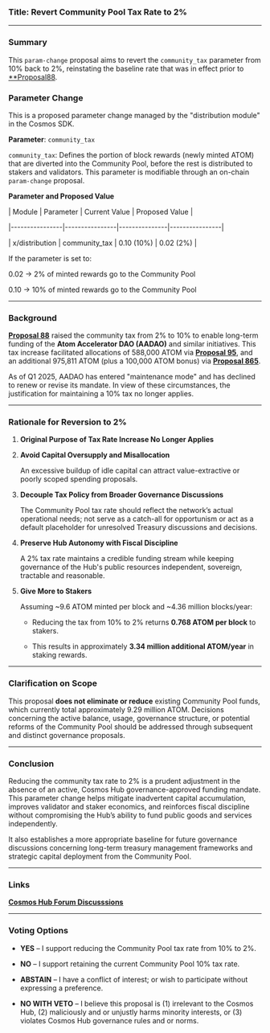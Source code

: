 ### Title: Revert Community Pool Tax Rate to 2%


---


### Summary  

This `param-change` proposal aims to revert the `community_tax` parameter from 10% back to 2%, reinstating the baseline rate that was in effect prior to [**Proposal88](https://www.mintscan.io/cosmos/proposals/88/).


### Parameter Change

This is a proposed parameter change managed by the "distribution module" in the Cosmos SDK.

**Parameter**: `community_tax`

`community_tax`: Defines the portion of block rewards (newly minted ATOM) that are diverted into the Community Pool, before the rest is distributed to stakers and validators. This parameter is modifiable through an on-chain `param-change` proposal.

**Parameter and Proposed Value**


| Module         | Parameter      | Current Value | Proposed Value |

|----------------|----------------|---------------|----------------|

| x/distribution | community_tax  | 0.10 (10%)    | 0.02 (2%)      |


If the parameter is set to:

0.02 → 2% of minted rewards go to the Community Pool

0.10 → 10% of minted rewards go to the Community Pool


---


### Background  

[**Proposal 88**](https://www.mintscan.io/cosmos/proposals/88/) raised the community tax from 2% to 10% to enable long-term funding of the **Atom Accelerator DAO (AADAO)** and similar initiatives. This tax increase facilitated allocations of 588,000 ATOM via [**Proposal 95**](https://www.mintscan.io/cosmos/proposals/95/), and an additional 975,811 ATOM (plus a 100,000 ATOM bonus) via [**Proposal 865**](https://www.mintscan.io/cosmos/proposals/865/).


As of Q1 2025, AADAO has entered "maintenance mode" and has declined to renew or revise its mandate. In view of these circumstances, the justification for maintaining a 10% tax no longer applies.


---


### Rationale for Reversion to 2%


1. **Original Purpose of Tax Rate Increase No Longer Applies**  


2. **Avoid Capital Oversupply and Misallocation**  

   An excessive buildup of idle capital can attract value-extractive or poorly scoped spending proposals. 


3. **Decouple Tax Policy from Broader Governance Discussions**  

   The Community Pool tax rate should reflect the network’s actual operational needs; not serve as a catch-all for opportunism or act as a default placeholder for unresolved Treasury discussions and decisions.


4. **Preserve Hub Autonomy with Fiscal Discipline**  

   A 2% tax rate maintains a credible funding stream while keeping governance of the Hub's public resources independent, sovereign, tractable and reasonable.


5. **Give More to Stakers**  

   Assuming ~9.6 ATOM minted per block and ~4.36 million blocks/year:

   - Reducing the tax from 10% to 2% returns **0.768 ATOM per block** to stakers.

   - This results in approximately **3.34 million additional ATOM/year** in staking rewards.


---


### **Clarification on Scope**  

This proposal **does not eliminate or reduce** existing Community Pool funds, which currently total approximately 9.29 million ATOM. Decisions concerning the active balance, usage, governance structure, or potential reforms of the Community Pool should be addressed through subsequent and distinct governance proposals.

---


### **Conclusion**  

Reducing the community tax rate to 2% is a prudent adjustment in the absence of an active, Cosmos Hub governance-approved funding mandate. This parameter change helps mitigate inadvertent capital accumulation, improves validator and staker economics, and reinforces fiscal discipline without compromising the Hub’s ability to fund public goods and services independently.

It also establishes a more appropriate baseline for future governance discussions concerning long-term treasury management frameworks and strategic capital deployment from the Community Pool.


---

### Links

[**Cosmos Hub Forum Discusssions**](https://forum.cosmos.network/t/proposal-draft-reverse-proposal-88-revert-community-pool-tax-rate-to-2/15397)

---


### **Voting Options**


- **YES** – I support reducing the Community Pool tax rate from 10% to 2%.

- **NO** – I support retaining the current Community Pool 10% tax rate.

- **ABSTAIN** – I have a conflict of interest; or wish to participate without expressing a preference.

- **NO WITH VETO** – I believe this proposal is (1) irrelevant to the Cosmos Hub, (2) maliciously and or unjustly harms minority interests, or (3) violates Cosmos Hub governance rules and or norms.


